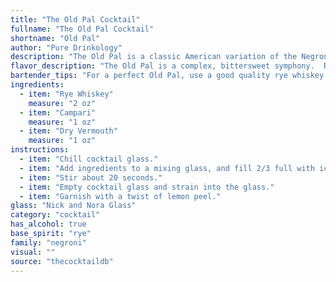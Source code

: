 ```yaml
---
title: "The Old Pal Cocktail"
fullname: "The Old Pal Cocktail"
shortname: "Old Pal"
author: "Pure Drinkology"
description: "The Old Pal is a classic American variation of the Negroni, belonging to the esteemed family of bitter, spirit-forward cocktails. Its origins trace back to the 1930s, likely originating in the United States during the Prohibition era. "
flavor_description: "The Old Pal is a complex, bittersweet symphony.  Rye whiskey provides a spicy backbone, while Campari adds a sharp, herbal bitterness. Dry vermouth contributes a dry, floral note that rounds out the flavor, creating a balanced and sophisticated cocktail with a lingering, slightly bitter finish. "
bartender_tips: "For a perfect Old Pal, use a good quality rye whiskey and a dry vermouth with a hint of bitterness.  Chill all your ingredients beforehand, as this will help the drink stay cold and refreshing.  Use a barspoon to carefully stir the ingredients with ice, ensuring a well-balanced cocktail.  Strain into a chilled coupe glass, garnish with an orange peel, and enjoy! "
ingredients:
  - item: "Rye Whiskey"
    measure: "2 oz"
  - item: "Campari"
    measure: "1 oz"
  - item: "Dry Vermouth"
    measure: "1 oz"
instructions:
  - item: "Chill cocktail glass."
  - item: "Add ingredients to a mixing glass, and fill 2/3 full with ice."
  - item: "Stir about 20 seconds."
  - item: "Empty cocktail glass and strain into the glass."
  - item: "Garnish with a twist of lemon peel."
glass: "Nick and Nora Glass"
category: "cocktail"
has_alcohol: true
base_spirit: "rye"
family: "negroni"
visual: ""
source: "thecocktaildb"
---
```


